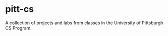# pitt-cs
A collection of projects and labs from classes in the University of Pittsburgh CS Program.
